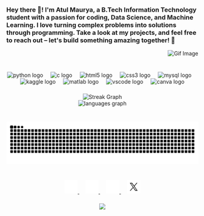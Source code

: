 <div align="left">
  <h3>Hey there 👋! I'm Atul Maurya, a B.Tech Information Technology student with a passion for coding, Data Science, and Machine Learning. I love turning complex problems into solutions through programming. Take a look at my projects, and feel free to reach out – let's build something amazing together! 🚀</h3>
</div>

<div align="right">
  <img height="330" src="https://raw.githubusercontent.com/atul-maurya-30/atul-maurya-30/refs/heads/main/68747470733a2f2f696d616765732e73717561726573706163652d63646e2e636f2f636f6e74656e742f76312f3537363966633430316236333162616231616464623261622f313534313538303631313632342d5445363451474b524a473853574149555%20(1).gif" alt="Gif Image"/>
</div>


###

<br clear="both">

<div align="center">
  <img src="https://cdn.simpleicons.org/python/3776AB" height="40" alt="python logo"  />
  <img width="12" />
  <img src="https://cdn.jsdelivr.net/gh/devicons/devicon/icons/c/c-original.svg" height="40" alt="c logo"  />
  <img width="12" />
  <img src="https://skillicons.dev/icons?i=html" height="40" alt="html5 logo"  />
  <img width="12" />
  <img src="https://skillicons.dev/icons?i=css" height="40" alt="css3 logo"  />
  <img width="12" />
  <img src="https://skillicons.dev/icons?i=mysql" height="40" alt="mysql logo"  />
  <img width="12" />
  <img src="https://cdn.simpleicons.org/kaggle/20BEFF" height="40" alt="kaggle logo"  />
  <img width="12" />
  <img src="https://cdn.jsdelivr.net/gh/devicons/devicon/icons/matlab/matlab-line.svg" height="40" alt="matlab logo"  />
  <img width="12" />
  <img src="https://cdn.jsdelivr.net/gh/devicons/devicon/icons/vscode/vscode-original-wordmark.svg" height="40" alt="vscode logo"  />
  <img width="12" />
  <img src="https://cdn.jsdelivr.net/gh/devicons/devicon/icons/canva/canva-original.svg" height="40" alt="canva logo"  />
</div>

###
<div align="center">
  <img src="https://streak-stats.demolab.com?user=atul-maurya-30&theme=dark&hide_border=true"height="150" alt="Streak Graph" />
</div>
<div align="center">
  <img src="https://github-readme-stats.vercel.app/api/top-langs?username=atul-maurya-30&locale=en&hide_title=false&layout=compact&card_width=320&langs_count=5&theme=dracula&hide_border=true" height="166" alt="languages graph"  />
</div>

###

<br clear="both">

<img src="https://raw.githubusercontent.com/atul-maurya-30/atul-maurya-30/output/snake.svg" alt="Snake animation" />

###

<br clear="both">

<div align="center">
  <a href="https://www.youtube.com/@kashi_ff__" target="_blank">
    <img src="https://github.com/atul-maurya-30/atul-maurya-30/blob/main/youtube.png" height="35"/>
  </a>&nbsp;&nbsp;&nbsp;
  <a href="mailto:atulsrnvm9235@gmail.com" target="_blank">
    <img src="https://github.com/atul-maurya-30/atul-maurya-30/blob/main/email.png" height="35"/>
  </a>&nbsp;&nbsp;&nbsp;
  <a href="https://www.linkedin.com/in/atul--maurya/" target="_blank">
    <img src="https://github.com/atul-maurya-30/atul-maurya-30/blob/main/linkedin.png" height="35"/>
  </a>&nbsp;&nbsp;&nbsp;
  <a href="https://x.com/atul_maurya_30" target="_blank">
    <img src="https://github.com/atul-maurya-30/atul-maurya-30/blob/main/x.png" height="35"/>
  </a>
</div>




###

<div align="center">
  <img src="https://profile-counter.glitch.me/atul-maurya-30/count.svg?"  />
</div>

###
